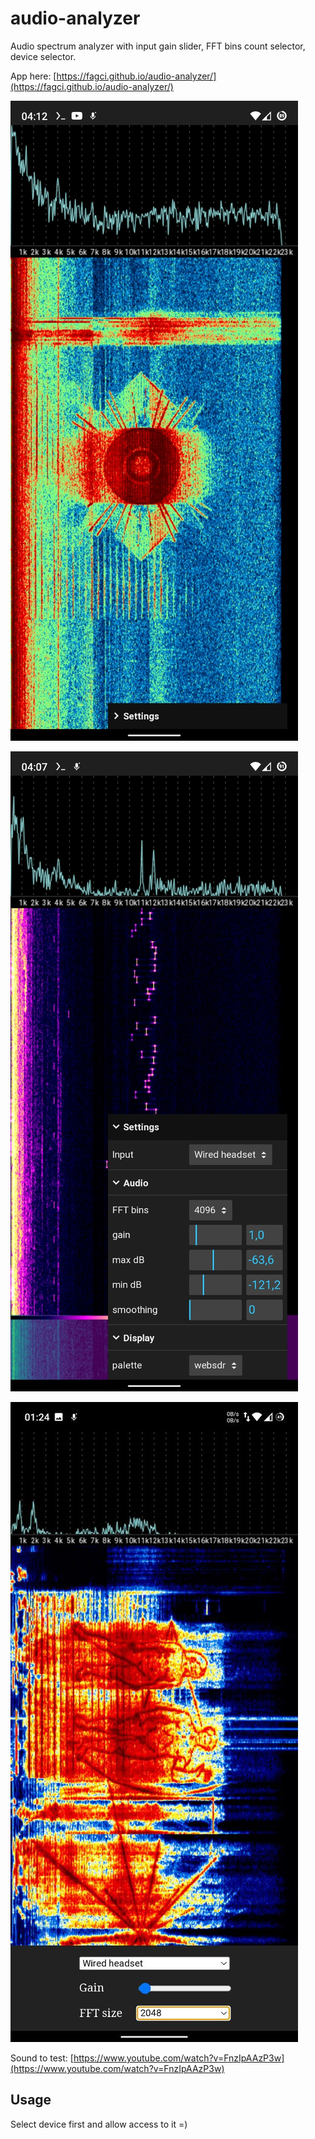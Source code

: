 # audio-analyzer

Audio spectrum analyzer with input gain slider, FFT bins count selector, device selector.

App here: [https://fagci.github.io/audio-analyzer/](https://fagci.github.io/audio-analyzer/)

![](IMG_20230119_041510.jpg)

![](IMG_20230119_041557.jpg)

![](photo_2023-01-09_01-26-57.jpg)

Sound to test: [https://www.youtube.com/watch?v=FnzIpAAzP3w](https://www.youtube.com/watch?v=FnzIpAAzP3w)

## Usage

Select device first and allow access to it =)
